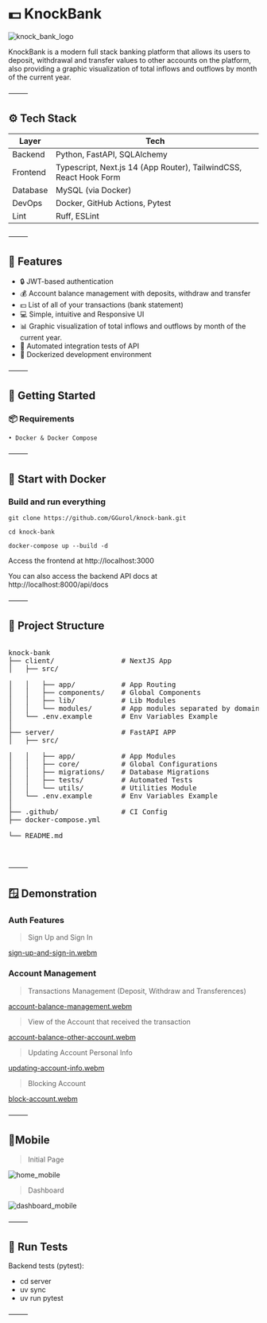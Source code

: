# 💵 KnockBank

![knock_bank_logo](.github/assets/knock_bank_logo.svg)

KnockBank is a modern full stack banking platform that allows its users to deposit, withdrawal and transfer values to other accounts on the platform, also providing a graphic visualization of total inflows and outflows by month of the current year.

⸻

## ⚙️ Tech Stack

| Layer      | Tech                              |
|------------|-----------------------------------|
| Backend    | Python, FastAPI, SQLAlchemy        |
| Frontend   | Typescript, Next.js 14 (App Router), TailwindCSS, React Hook Form |
| Database   | MySQL (via Docker)   |
| DevOps  | Docker, GitHub Actions, Pytest |
| Lint  | Ruff, ESLint |

⸻

## 🚀 Features
- 🔒 JWT-based authentication
- 💰 Account balance management with deposits, withdraw and transfer
- 💵 List of all of your transactions (bank statement)
- 💻 Simple, intuitive and Responsive UI 
- 📊 Graphic visualization of total inflows and outflows by month of the current year.
- 🧪 Automated integration tests of API 
- 🐳 Dockerized development environment

⸻

## 🚀 Getting Started

### 📦 Requirements

    • Docker & Docker Compose

⸻

## 🐳 Start with Docker

### Build and run everything

`git clone https://github.com/GGurol/knock-bank.git`

`cd knock-bank`

`docker-compose up --build -d`

Access the frontend at http://localhost:3000

You can also access the backend API docs at http://localhost:8000/api/docs

⸻

## 📂 Project Structure

<pre>

knock-bank
├── client/                # NextJS App
│   ├── src/

│   │   ├── app/           # App Routing
│   │   ├── components/    # Global Components
│   │   ├── lib/           # Lib Modules
│   │   └── modules/       # App modules separated by domain
│   └── .env.example       # Env Variables Example
│
├── server/                # FastAPI APP
│   ├── src/

│   │   ├── app/           # App Modules
│   │   ├── core/          # Global Configurations
│   │   ├── migrations/    # Database Migrations
│   │   ├── tests/         # Automated Tests
│   │   └── utils/         # Utilities Module
│   └── .env.example       # Env Variables Example
│
├── .github/               # CI Config
├── docker-compose.yml

└── README.md


</pre>

⸻

## 🪟 Demonstration

### Auth Features

> Sign Up and Sign In

[sign-up-and-sign-in.webm](https://github.com/user-attachments/assets/7429cb94-42ad-4f2d-bc50-fcf613a0bc06)

### Account Management

> Transactions Management (Deposit, Withdraw and Transferences)

[account-balance-management.webm](https://github.com/user-attachments/assets/e49672c0-7ae9-4d8e-ac30-af2b313dcda9)

> View of the Account that received the transaction

[account-balance-other-account.webm](https://github.com/user-attachments/assets/a1282d9e-901c-4f2f-b094-47e894bfe194)

> Updating Account Personal Info

[updating-account-info.webm](https://github.com/user-attachments/assets/b4bbdbd3-e787-4882-b4f7-5cdac5609154)

> Blocking Account

[block-account.webm](https://github.com/user-attachments/assets/39a0b07a-1e99-449e-88e7-cf238a81431a)

⸻

## 📱Mobile

> Initial Page 

![home_mobile](.github/assets/home_mobile.png)

> Dashboard

![dashboard_mobile](.github/assets/dashboard_mobile.png)

⸻

## 🧪 Run Tests

Backend tests (pytest):

- cd server
- uv sync
- uv run pytest

⸻

<!--

## 🧹 Pre-commit Hooks

### One-time setup
pre-commit install

### Run all hooks manually
pre-commit run --all-files

That’s looking super clean and professional, Leo! 🔥 Here’s the final section you can append to your README.md:

⸻

## 🧭 Next Steps
Check out the [Project board]() to see what’s coming next!
We’re actively working on new features like:
- User profile pages
- OAuth login
- Admin dashboard
- Genre-based book filters
- More AI enhancements

Stay tuned and feel free to contribute! -->